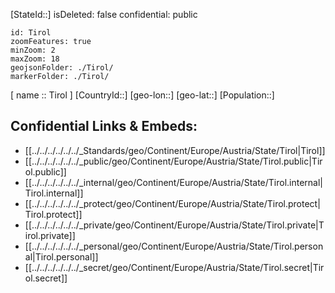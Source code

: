 ﻿---
location: [ 47.3 , 11.1 ] 

type: State
tags:
- geo/State

---
[StateId::] 
isDeleted: false
confidential: public
```leaflet
id: Tirol
zoomFeatures: true 
minZoom: 2 
maxZoom: 18
geojsonFolder: ./Tirol/
markerFolder: ./Tirol/
```

[ name :: Tirol ] 
[CountryId::] 
[geo-lon::] 
[geo-lat::] 
[Population::] 



## Confidential Links & Embeds: 
- [[../../../../../../_Standards/geo/Continent/Europe/Austria/State/Tirol|Tirol]] 
- [[../../../../../../_public/geo/Continent/Europe/Austria/State/Tirol.public|Tirol.public]] 
- [[../../../../../../_internal/geo/Continent/Europe/Austria/State/Tirol.internal|Tirol.internal]] 
- [[../../../../../../_protect/geo/Continent/Europe/Austria/State/Tirol.protect|Tirol.protect]] 
- [[../../../../../../_private/geo/Continent/Europe/Austria/State/Tirol.private|Tirol.private]] 
- [[../../../../../../_personal/geo/Continent/Europe/Austria/State/Tirol.personal|Tirol.personal]] 
- [[../../../../../../_secret/geo/Continent/Europe/Austria/State/Tirol.secret|Tirol.secret]] 
